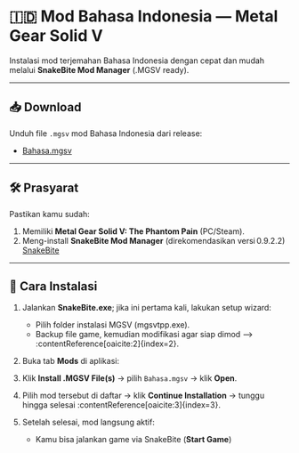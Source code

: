 

# 🇮🇩 Mod Bahasa Indonesia — Metal Gear Solid V

Instalasi mod terjemahan Bahasa Indonesia dengan cepat dan mudah melalui **SnakeBite Mod Manager** (.MGSV ready).

---

## 📥 Download

Unduh file `.mgsv` mod Bahasa Indonesia dari release:

- [Bahasa.mgsv](https://github.com/naufal453/Mod-Bahasa-Indonesia-Metal-Gear-Solid-V/releases/download/v1.0/Bahasa.mgsv)

---

## 🛠️ Prasyarat

Pastikan kamu sudah:

1. Memiliki **Metal Gear Solid V: The Phantom Pain** (PC/Steam).
2. Meng-install **SnakeBite Mod Manager** (direkomendasikan versi 0.9.2.2) [SnakeBite](https://www.nexusmods.com/metalgearsolidvtpp/mods/106)

---

## 🚀 Cara Instalasi

1. Jalankan **SnakeBite.exe**; jika ini pertama kali, lakukan setup wizard:
   - Pilih folder instalasi MGSV (mgsvtpp.exe).
   - Backup file game, kemudian modifikasi agar siap dimod -->
   :contentReference[oaicite:2]{index=2}.

2. Buka tab **Mods** di aplikasi:

3. Klik **Install .MGSV File(s)** → pilih `Bahasa.mgsv` → klik **Open**.

4. Pilih mod tersebut di daftar → klik **Continue Installation** → tunggu hingga selesai :contentReference[oaicite:3]{index=3}.

5. Setelah selesai, mod langsung aktif:
   - Kamu bisa jalankan game via SnakeBite (**Start Game**)

